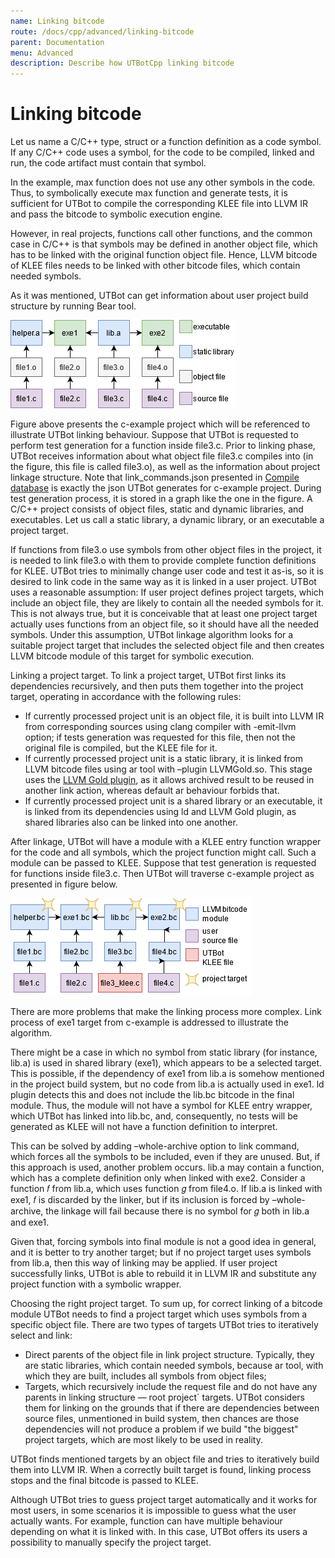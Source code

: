 ```yaml
---
name: Linking bitcode
route: /docs/cpp/advanced/linking-bitcode
parent: Documentation
menu: Advanced
description: Describe how UTBotCpp linking bitcode
---
```


# Linking bitcode

Let us name a C/C++ type, struct or a function definition as a code symbol. If any C/C++ code uses a symbol, for the
code to be compiled, linked and run, the code artifact must contain that symbol.

In the example, max function does not use any other symbols in the code. Thus, to symbolically execute max function and
generate tests, it is sufficient for UTBot to compile the corresponding KLEE file into LLVM IR and pass the bitcode to
symbolic execution engine.

However, in real projects, functions call other functions, and the common case in C/C++ is that symbols may be defined
in another object file, which has to be linked with the original function object file. Hence, LLVM bitcode of KLEE files
needs to be linked with other bitcode files, which contain needed symbols.

As it was mentioned, UTBot can get information about user project build structure by running Bear tool.

![c-example project](https://github.com/UnitTestBot/unittestbot.github.io/raw/source/resources/images/targetExample.png)

Figure above presents the c-example project which will be referenced to illustrate UTBot linking behaviour. Suppose that
UTBot is requested to perform test generation for a function inside file3.c. Prior to linking phase, UTBot receives
information about what object file file3.c compiles into (in the figure, this file is called file3.o), as well as the
information about project linkage structure. Note that link_commands.json presented
in [Compile database](compile-database) is exactly the json UTBot generates for c-example project. During test
generation process, it is stored in a graph like the one in the figure. A C/C++ project consists of object files, static
and dynamic libraries, and executables. Let us call a static library, a dynamic library, or an executable a project
target.

If functions from file3.o use symbols from other object files in the project, it is needed to link file3.o with them to
provide complete function definitions for KLEE. UTBot tries to minimally change user code and test it as-is, so it is
desired to link code in the same way as it is linked in a user project. UTBot uses a reasonable assumption: If user
project defines project targets, which include an object file, they are likely to contain all the needed symbols for it.
This is not always true, but it is conceivable that at least one project target actually uses functions from an object
file, so it should have all the needed symbols. Under this assumption, UTBot linkage algorithm looks for a suitable
project target that includes the selected object file and then creates LLVM bitcode module of this target for symbolic
execution.

Linking a project target. To link a project target, UTBot first links its dependencies recursively, and then puts them
together into the project target, operating in accordance with the following rules:

* If currently processed project unit is an object file, it is built into LLVM IR from corresponding sources using clang
  compiler with -emit-llvm option; if tests generation was requested for this file, then not the original file is
  compiled, but the KLEE file for it.
* If currently processed project unit is a static library, it is linked from LLVM bitcode files using ar tool with
  –plugin LLVMGold.so. This stage uses the [LLVM Gold plugin](https://llvm.org/docs/GoldPlugin.html), as it allows archived result to be reused in another
  link action, whereas default ar behaviour forbids that.
* If currently processed project unit is a shared library or an executable, it is linked from its dependencies using ld
  and LLVM Gold plugin, as shared libraries also can be linked into one another.

After linkage, UTBot will have a module with a KLEE entry function wrapper for the code and all symbols, which the
project function might call. Such a module can be passed to KLEE. Suppose that test generation is requested for
functions inside file3.c. Then UTBot will traverse c-example project as presented in figure below.

![linking scheme](https://github.com/UnitTestBot/unittestbot.github.io/raw/source/resources/images/linkExample.png)

There are more problems that make the linking process more complex. Link process of exe1 target from c-example is
addressed to illustrate the algorithm.

There might be a case in which no symbol from static library (for instance, lib.a) is used in shared library (exe1),
which appears to be a selected target. This is possible, if the dependency of exe1 from lib.a is somehow mentioned in
the project build system, but no code from lib.a is actually used in exe1. ld plugin detects this and does not include
the lib.bc bitcode in the final module. Thus, the module will not have a symbol for KLEE entry wrapper, which UTBot has
linked into lib.bc, and, consequently, no tests will be generated as KLEE will not have a function definition to
interpret.

This can be solved by adding –whole-archive option to link command, which forces all the symbols to be included, even if
they are unused. But, if this approach is used, another problem occurs. lib.a may contain a function, which has a
complete definition only when linked with exe2. Consider a function 𝑓 from lib.a, which uses function 𝑔 from file4.o.
If lib.a is linked with exe1, 𝑓 is discarded by the linker, but if its inclusion is forced by –whole-archive, the
linkage will fail because there is no symbol for 𝑔 both in lib.a and exe1.

Given that, forcing symbols into final module is not a good idea in general, and it is better to try another target; but
if no project target uses symbols from lib.a, then this way of linking may be applied. If user project successfully
links, UTBot is able to rebuild it in LLVM IR and substitute any project function with a symbolic wrapper.

Choosing the right project target. To sum up, for correct linking of a bitcode module UTBot needs to find a project
target which uses symbols from a specific object file. There are two types of targets UTBot tries to iteratively select
and link:

* Direct parents of the object file in link project structure. Typically, they are static libraries, which contain
  needed symbols, because ar tool, with which they are built, includes all symbols from object files;
* Targets, which recursively include the request file and do not have any parents in linking structure — root project`
  targets. UTBot considers them for linking on the grounds that if there are dependencies between source files,
  unmentioned in build system, then chances are those dependencies will not produce a problem if we build "the biggest"
  project targets, which are most likely to be used in reality.

UTBot finds mentioned targets by an object file and tries to iteratively build them into LLVM IR. When a correctly built
target is found, linking process stops and the final bitcode is passed to KLEE.

Although UTBot tries to guess project target automatically and it works for most users, in some scenarios it is
impossible to guess what the user actually wants. For example, function can have multiple behaviour depending on what it
is linked with. In this case, UTBot offers its users a possibility to manually specify the project target.